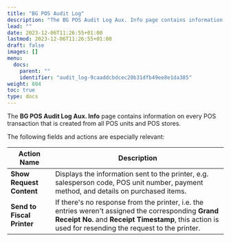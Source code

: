 ```yaml
---
title: "BG POS Audit Log"
description: "The BG POS Audit Log Aux. Info page contains information on every POS transaction that is created from all POS units and POS stores."
lead: ""
date: 2023-12-06T11:26:55+01:00
lastmod: 2023-12-06T11:26:55+01:00
draft: false
images: []
menu:
  docs:
    parent: ""
    identifier: "audit_log-9caaddcbdcec20b31dfb49ee8e1da385"
weight: 804
toc: true
type: docs
---
```


The **BG POS Audit Log Aux. Info** page contains information on every POS transaction that is created from all POS units and POS stores.

The following fields and actions are especially relevant:

| Action Name      | Description |
| ----------- | ----------- |
| **Show Request Content** | Displays the information sent to the printer, e.g. salesperson code, POS unit number, payment method, and details on purchased items. | 
| **Send to Fiscal Printer** | If there's no response from the printer, i.e. the entries weren't assigned the corresponding **Grand Receipt No.** and **Receipt Timestamp**, this action is used for resending the request to the printer. |